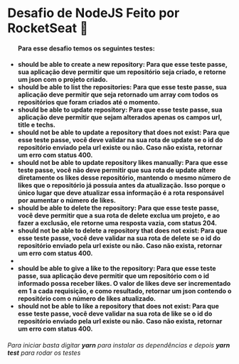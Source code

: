 <h1>Desafio de NodeJS Feito por RocketSeat 🚀</h1>

<ul><h4>Para esse desafio temos os seguintes testes:<h4>

<li><strong>should be able to create a new repository:</strong> Para que esse teste passe, sua aplicação deve permitir que um repositório seja criado, e retorne um json com o projeto criado.</li>

<li><strong>should be able to list the repositories:</strong> Para que esse teste passe, sua aplicação deve permitir que seja retornado um array com todos os repositórios que foram criados até o momento.</li>

<li><strong>should be able to update repository:</strong> Para que esse teste passe, sua aplicação deve permitir que sejam alterados apenas os campos url, title e techs.</li>

<li><strong>should not be able to update a repository that does not exist: Para que esse teste passe, você deve validar na sua rota de update se o id do repositório enviado pela url existe ou não. Caso não exista, retornar um erro com status 400.</li>

<li><strong>should not be able to update repository likes manually:</strong> Para que esse teste passe, você não deve permitir que sua rota de update altere diretamente os likes desse repositório, mantendo o mesmo número de likes que o repositório já possuia antes da atualização. Isso porque o único lugar que deve atualizar essa informação é a rota responsável por aumentar o número de likes.</li>

<li><strong>should be able to delete the repository:</strong> Para que esse teste passe, você deve permitir que a sua rota de delete exclua um projeto, e ao fazer a exclusão, ele retorne uma resposta vazia, com status 204.</li>

<li><strong>should not be able to delete a repository that does not exist:</strong> Para que esse teste passe, você deve validar na sua rota de delete se o id do repositório enviado pela url existe ou não. Caso não exista, retornar um erro com status 400.<li><strong>

<li><strong>should be able to give a like to the repository:</strong> Para que esse teste passe, sua aplicação deve permitir que um repositório com o id informado possa receber likes. O valor de likes deve ser incrementado em 1 a cada requisição, e como resultado, retornar um json contendo o repositório com o número de likes atualizado.</li>

<li><strong>should not be able to like a repository that does not exist:</strong> Para que esse teste passe, você deve validar na sua rota de like se o id do repositório enviado pela url existe ou não. Caso não exista, retornar um erro com status 400.</li>
</ul>

<h6>Para iniciar basta digitar <strong>yarn</strong> para instalar as dependências e depois <strong>yarn test</strong> para rodar os testes</h6>
